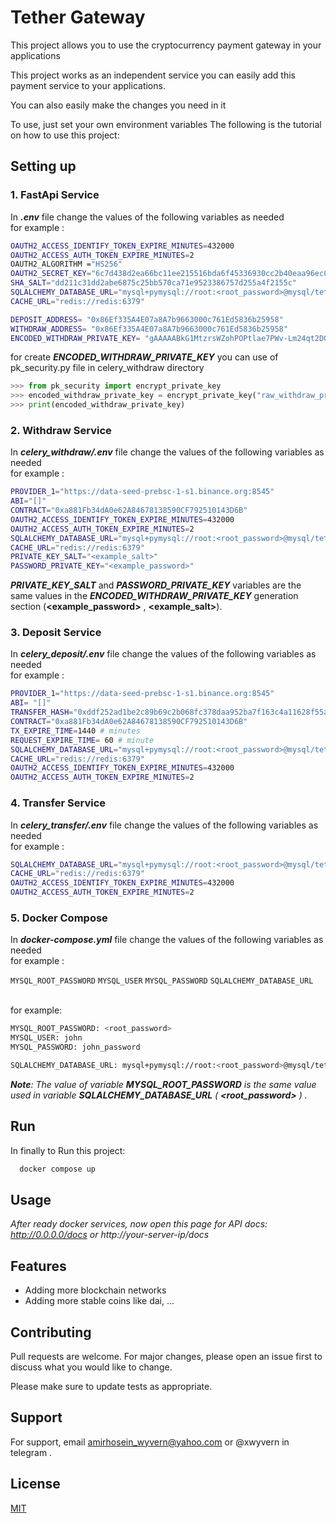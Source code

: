# Tether Gateway

This project allows you to use the cryptocurrency payment gateway in your applications

This project works as an independent service you can easily add this payment service to your applications.

You can also easily make the changes you need in it

To use, just set your own environment variables
The following is the tutorial on how to use this project:
## Setting up

### 1. FastApi Service

In **_.env_** file change the values of the following variables as needed \
for example :

```bash
OAUTH2_ACCESS_IDENTIFY_TOKEN_EXPIRE_MINUTES=432000
OAUTH2_ACCESS_AUTH_TOKEN_EXPIRE_MINUTES=2
OAUTH2_ALGORITHM ="HS256"
OAUTH2_SECRET_KEY="6c7d438d2ea66bc11ee215516bda6f45336930cc2b40eaa96ec009524c20aa49"
SHA_SALT="dd211c31dd2abe6875c25bb570ca71e9523386757d255a4f2155c"
SQLALCHEMY_DATABASE_URL="mysql+pymysql://root:<root_password>@mysql/tether_gateway"
CACHE_URL="redis://redis:6379"

DEPOSIT_ADDRESS= "0x86Ef335A4E07a8A7b9663000c761Ed5836b25958"
WITHDRAW_ADDRESS= "0x86Ef335A4E07a8A7b9663000c761Ed5836b25958"
ENCODED_WITHDRAW_PRIVATE_KEY= "gAAAAABkG1MtzrsWZohPOPtlae7PWv-Lm24qt2DQx7uFxi_fw4RKInDGQaMj8DanbW_X8p8MT_puxypKmWUU7bMUi1sehxfNdj3-iAQ0hZcyKdRteMP5D7W63aO8AxDmXuyc6ossN4Lk0OASZW_rj0cz7S0B7Cawwzi_98fnUHQlnPXLvvGqao0="
```

for create **_ENCODED_WITHDRAW_PRIVATE_KEY_** you can use of pk_security.py file in celery_withdraw directory 
```python
>>> from pk_security import encrypt_private_key
>>> encoded_withdraw_private_key = encrypt_private_key("raw_withdraw_private_key", "<example_password>", "<example_salt>")
>>> print(encoded_withdraw_private_key)
```
### 2. Withdraw Service
In _**celery_withdraw/.env**_ file change the values of the following variables as needed \
for example :

```bash
PROVIDER_1="https://data-seed-prebsc-1-s1.binance.org:8545"
ABI="[]"
CONTRACT="0xa881Fb34dA0e62A84678138590CF792510143D6B"
OAUTH2_ACCESS_IDENTIFY_TOKEN_EXPIRE_MINUTES=432000
OAUTH2_ACCESS_AUTH_TOKEN_EXPIRE_MINUTES=2
SQLALCHEMY_DATABASE_URL="mysql+pymysql://root:<root_password>@mysql/tether_gateway"
CACHE_URL="redis://redis:6379"
PRIVATE_KEY_SALT="<example_salt>"
PASSWORD_PRIVATE_KEY="<example_password>"
```
**_PRIVATE_KEY_SALT_** and **_PASSWORD_PRIVATE_KEY_** variables are the same values in the **_ENCODED_WITHDRAW_PRIVATE_KEY_** generation section (**<example_password>** , **<example_salt>**).


### 3. Deposit Service
In _**celery_deposit/.env**_ file change the values of the following variables as needed \
for example :
```bash
PROVIDER_1="https://data-seed-prebsc-1-s1.binance.org:8545"
ABI= "[]"
TRANSFER_HASH="0xddf252ad1be2c89b69c2b068fc378daa952ba7f163c4a11628f55a4df523b3ef"
CONTRACT="0xa881Fb34dA0e62A84678138590CF792510143D6B"
TX_EXPIRE_TIME=1440 # minutes
REQUEST_EXPIRE_TIME= 60 # minute
SQLALCHEMY_DATABASE_URL="mysql+pymysql://root:<root_password>@mysql/tether_gateway"
CACHE_URL="redis://redis:6379"
OAUTH2_ACCESS_IDENTIFY_TOKEN_EXPIRE_MINUTES=432000
OAUTH2_ACCESS_AUTH_TOKEN_EXPIRE_MINUTES=2
```

### 4. Transfer Service
In **_celery_transfer/.env_** file change the values of the following variables as needed \
for example :
```bash
SQLALCHEMY_DATABASE_URL="mysql+pymysql://root:<root_password>@mysql/tether_gateway"
CACHE_URL="redis://redis:6379"
OAUTH2_ACCESS_IDENTIFY_TOKEN_EXPIRE_MINUTES=432000
OAUTH2_ACCESS_AUTH_TOKEN_EXPIRE_MINUTES=2
```

### 5. Docker Compose
In **_docker-compose.yml_** file change the values of the following variables as needed \
for example :

`MYSQL_ROOT_PASSWORD`
`MYSQL_USER`
`MYSQL_PASSWORD`
`SQLALCHEMY_DATABASE_URL`

\
for example:
```bash
MYSQL_ROOT_PASSWORD: <root_password>
MYSQL_USER: john
MYSQL_PASSWORD: john_password

SQLALCHEMY_DATABASE_URL: mysql+pymysql://root:<root_password>@mysql/tether_gateway

```
_**Note**: The value of variable **MYSQL_ROOT_PASSWORD** is the same value used in variable **SQLALCHEMY_DATABASE_URL** ( **<root_password>** ) ._ 

## Run

In finally to Run this project:

```bash
  docker compose up
```
## Usage

_After ready docker services, now open this page for API docs:_ \
_http://0.0.0.0/docs  or  http://your-server-ip/docs_

## Features

- Adding more blockchain networks
- Adding more stable coins like dai, ...




## Contributing

Pull requests are welcome. For major changes, please open an issue first
to discuss what you would like to change.

Please make sure to update tests as appropriate.

## Support

For support, email amirhosein_wyvern@yahoo.com or @xwyvern in telegram .


## License

[MIT](https://choosealicense.com/licenses/mit/)